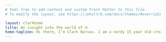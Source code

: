 ```yaml
---
# Feel free to add content and custom Front Matter to this file.
# To modify the layout, see https://jekyllrb.com/docs/themes/#overriding-theme-defaults

layout: clarkhome
title: An insight into the world of 🤓
home-tagline: Hi there, I’m Clark Narvas. I am a nerdy 15 year old creating wonderful and mad content about productivity, technology, studying and all things in between. 🌟
---
```

